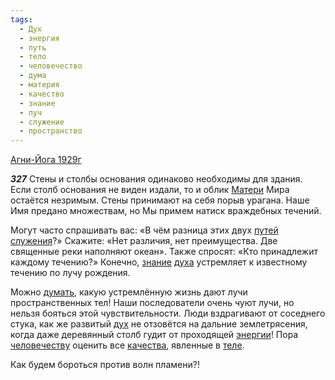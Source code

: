 ```yaml
---
tags:
  - Дух
  - энергия
  - путь
  - тело
  - человечество
  - дума
  - материя
  - качество
  - знание
  - луч
  - служение
  - пространство
---
```


[Агни-Йога 1929г](/agni/1929)

___327___
Стены и столбы основания одинаково необходимы для здания. Если столб основания не виден издали, то и облик [Матери](/tag/#материя) Мира остаётся незримым. Стены принимают на себя порыв урагана. Наше Имя предано множествам, но Мы примем натиск враждебных течений.   

Могут часто спрашивать вас: «В чём разница этих двух [путей](/tag/#путь) [служения](/tag/#служение)?» Скажите: «Нет различия, нет преимущества. Две священные реки наполняют океан». Также спросят: «Кто принадлежит каждому течению?» Конечно, [знание](/tag/#знание) [духа](/tag/#Дух) устремляет к известному течению по лучу рождения.   

Можно [думать](/tag/#дума), какую устремлённую жизнь дают лучи пространственных тел! Наши последователи очень чуют лучи, но нельзя бояться этой чувствительности. Люди вздрагивают от соседнего стука, как же развитый [дух](/tag/#Дух) не отзовётся на дальние землетрясения, когда даже деревянный столб гудит от проходящей [энергии](/tag/#энергия)! Пора [человечеству](/tag/#человечество) оценить все [качества](/tag/#качество), явленные в [теле](/tag/#тело).   

Как будем бороться против волн пламени?!